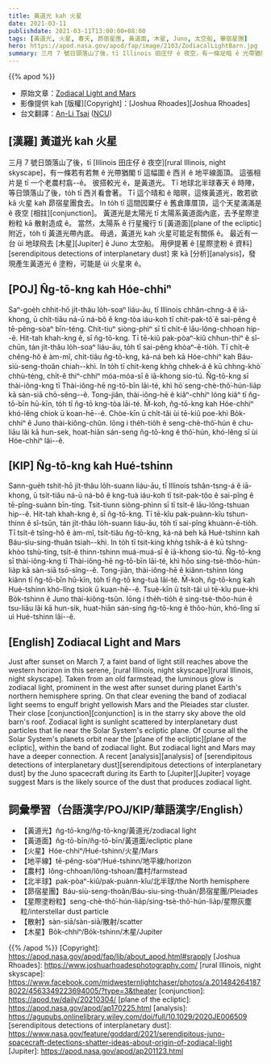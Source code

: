 ```yaml
---
title: 黃道光 kah 火星
date: 2021-03-11
publishdate: 2021-03-11T13:00:00+08:00
tags: [黃道光, 火星, 春天, 昴宿星團, 黃道面, 木星, Juno, 太空船, 畢宿星團]
hero: https://apod.nasa.gov/apod/fap/image/2103/ZodiacalLightBarn.jpg
summary: 三月 7 號日頭落山了後，tī Illinois 田庄仔 ê 夜空，有一條足暗 ê 光帶猶閣 tī 這幅圖 ê 西爿 ê 地平線面頂。這張相片是 tī 農村翕--ê。彼搭較光 ê，是黃道光。
---
```


{{% apod %}}

- 原始文章：[Zodiacal Light and Mars](https://apod.nasa.gov/apod/ap210311.html)
- 影像提供 kah [版權][Copyright]：[Joshua Rhoades][Joshua Rhoades]
- 台文翻譯：[An-Li Tsai](mailto:thianbu.taigi@gmail.com) ([NCU](https://www.astro.ncu.edu.tw))

## [漢羅] 黃道光 kah 火星
三月 7 號日頭落山了後，tī [Illinois 田庄仔 ê 夜空][rural Illinois, night skyscape]，有一條若有若無 ê 光帶猶閣 tī 這幅圖 ê 西爿 ê 地平線面頂。
這張相片是 tī 一个老農村翕--ê。
彼搭較光 ê，是黃道光。
Tī 地球北半球春天 ê 時陣，等日頭落山了後，to̍h tī 西爿看會著。
Tī 這个晴和 ê 暗暝，這條黃道光，敢若欲 kā 火星 kah 昴宿星團食去。
In to̍h tī 這間囥粟仔 ê 舊倉庫厝頂，這个天星滿滿是 ê 夜空 [相拄][conjunction]。
黃道光是太陽光 tī 太陽系黃道面內底，去予星際塗粉粒 kā 散射造成 ê。
當然，太陽系 ê 行星攏行 tī [黃道面][plane of the ecliptic] 附近，to̍h tī 黃道光帶內底。
毋過，黃道光 kah 火星可能足有關係 ê。
最近有一台 ùi 地球飛去 [木星][Jupiter] ê Juno 太空船。
用伊提著 ê [星際塗粉 ê 資料][serendipitous detections of interplanetary dust] 來 kā [分析][analysis]，發現產生黃道光 ê 塗粉，可能是 ùi 火星來 ê。

## [POJ] N̂g-tō-kng kah Hóe-chhiⁿ
Saⁿ-goe̍h chhit-hō ji̍t-thâu lo̍h-soaⁿ liáu-āu, tī Illinois chhân-chng-á ê iā-khong, ū chi̍t-tiâu ná-ū ná-bô ê kng-tòa iáu-koh tī chit-pak-tô͘ ê sai-pêng ê tē-pêng-sòaⁿ bīn-téng.
Chit-tiuⁿ siòng-phìⁿ sī tī chi̍t-ê lāu-lông-chhoan hip--ê.
Hit-tah khah-kng ê, sī n̂g-tō-kng.
Tī tē-kiû pak-pòaⁿ-kiû chhun-thiⁿ ê sî-chūn, tán ji̍t-thâu lo̍h-soaⁿ liáu-āu, to̍h tī sai-pêng khòaⁿ-ē-tio̍h.
Tī chi̍t-ê chêng-hô ê àm-mî, chi̍t-tiâu n̂g-tō-kng, ká-ná beh kā Hóe-chhiⁿ kah Báu-siù-seng-thoân chiah--khì.
In to̍h tī chit-keng khǹg chhek-á ê kū chhng-khò͘ chhù-téng, chi̍t-ê thiⁿ-chhiⁿ móa-móa-sī ê iā-khong sio-tú.
N̂g-tō-kng sī thài-iông-kng tī Thài-iông-hē ng-tō-bīn lāi-té, khì hō͘ seng-chè-thô͘-hún-lia̍p kā sàn-siā chō-sêng--ê.
Tong-jiân, thài-iông-hē ê kiâⁿ-chhiⁿ lóng kiâⁿ tī n̂g-tō-bīn hū-kīn, to̍h tī n̂g-tō kng-tòa lāi-té.
M̄-koh, n̂g-tō-kng kah Hóe-chhiⁿ khó-lêng chiok ū koan-hē--ê.
Chòe-kīn ū chi̍t-tâi ùi tē-kiû poe-khì Bo̍k-chhiⁿ ê Juno thài-kiông-chûn.
Iōng i the̍h-tio̍h ê seng-chè-thô͘-hún ê chu-liāu lâi kā hun-sek, hoat-hiān sán-seng n̂g-tō-kng ê thô͘-hún, khó-lêng sī ùi Hóe-chhiⁿ lâi--ê.

## [KIP] N̂g-tō-kng kah Hué-tshinn
Sann-gue̍h tshit-hō ji̍t-thâu lo̍h-suann liáu-āu, tī Illinois tshân-tsng-á ê iā-khong, ū tsi̍t-tiâu ná-ū ná-bô ê kng-tuà iáu-koh tī tsit-pak-tôo ê sai-pîng ê tē-pîng-suànn bīn-tíng.
Tsit-tiunn siòng-phìnn sī tī tsi̍t-ê lāu-lông-tshuan hip--ê.
Hit-tah khah-kng ê, sī n̂g-tō-kng.
Tī tē-kîu pak-puànn-kîu tshun-thinn ê sî-tsūn, tán ji̍t-thâu lo̍h-suann liáu-āu, to̍h tī sai-pîng khuànn-ē-tio̍h.
Tī tsi̍t-ê tsîng-hô ê àm-mî, tsi̍t-tiâu n̂g-tō-kng, ká-ná beh kā Hué-tshinn kah Báu-sìu-sing-thuân tsiah--khì.
In to̍h tī tsit-king khǹg tshik-á ê kū tshng-khòo tshù-tíng, tsi̍t-ê thinn-tshinn muá-muá-sī ê iā-khong sio-tú.
N̂g-tō-kng sī thài-iông-kng tī Thài-iông-hē ng-tō-bīn lāi-té, khì hōo sing-tsè-thôo-hún-lia̍p kā sàn-siā tsō-sîng--ê.
Tong-jiân, thài-iông-hē ê kiânn-tshinn lóng kiânn tī n̂g-tō-bīn hū-kīn, to̍h tī n̂g-tō kng-tuà lāi-té.
M̄-koh, n̂g-tō-kng kah Hué-tshinn khó-lîng tsiok ū kuan-hē--ê.
Tsuè-kīn ū tsi̍t-tâi uì tē-kîu pue-khì Bo̍k-tshinn ê Juno thài-kiông-tsûn.
Iōng i the̍h-tio̍h ê sing-tsè-thôo-hún ê tsu-liāu lâi kā hun-sik, huat-hiān sán-sing n̂g-tō-kng ê thôo-hún, khó-lîng sī uì Hué-tshinn lâi--ê.

## [English] Zodiacal Light and Mars
Just after sunset on March 7, a faint band of light still reaches above the western horizon in this serene, [rural Illinois, night skyscape][rural Illinois, night skyscape]. Taken from an old farmstead, the luminous glow is zodiacal light, prominent in the west after sunset during planet Earth's northern hemisphere spring. On that clear evening the band of zodiacal light seems to engulf bright yellowish Mars and the Pleiades star cluster. Their close [conjunction][conjunction] is in the starry sky above the old barn's roof. Zodiacal light is sunlight scattered by interplanetary dust particles that lie near the Solar System's ecliptic plane. Of course all the Solar System's planets orbit near the [plane of the ecliptic][plane of the ecliptic], within the band of zodiacal light. But zodiacal light and Mars may have a deeper connection. A recent [analysis][analysis] of [serendipitous detections of interplanetary dust][serendipitous detections of interplanetary dust] by the Juno spacecraft during its Earth to [Jupiter][Jupiter] voyage suggest Mars is the likely source of the dust that produces zodiacal light.


## 詞彙學習（台語漢字/POJ/KIP/華語漢字/English）

- 【黃道光】n̂g-tō-kng/n̂g-tō-kng/黃道光/zodiacal light
- 【黃道面】n̂g-tō-bīn/n̂g-tō-bīn/黃道面/ecliptic plane
- 【火星】Hóe-chhiⁿ/Hué-tshinn/火星/Mars
- 【地平線】tē-pêng-sòaⁿ/Hué-tshinn/地平線/horizon
- 【農村】lông-chhoan/lông-tshoan/農村/farmstead
- 【北半球】pak-pòaⁿ-kiû/pak-puànn-kîu/北半球/the North hemisphere
- 【昴宿星團】Báu-siù-seng-thoân/Báu-sìu-sing-thuân/昴宿星團/Pleiades
- 【星際塗粉粒】seng-chè-thô͘-hún-lia̍p/sing-tsè-thô͘-hún-lia̍p/星際灰塵粒/interstellar dust particle
- 【散射】sàn-siā/sàn-siā/散射/scatter
- 【木星】Bo̍k-chhiⁿ/Bo̍k-tshinn/木星/Jupiter


{{% /apod %}}
[Copyright]: https://apod.nasa.gov/apod/fap/lib/about_apod.html#srapply
[Joshua Rhoades]: https://www.joshuarhoadesphotography.com/
[rural Illinois, night skyscape]: https://www.facebook.com/midwesternlightchaser/photos/a.2014842641878022/4563349223694005/?type=3&theater
[conjunction]: https://apod.tw/daily/20210304/
[plane of the ecliptic]: https://apod.nasa.gov/apod/ap170225.html
[analysis]: https://agupubs.onlinelibrary.wiley.com/doi/full/10.1029/2020JE006509
[serendipitous detections of interplanetary dust]: https://www.nasa.gov/feature/goddard/2021/serendipitous-juno-spacecraft-detections-shatter-ideas-about-origin-of-zodiacal-light
[Jupiter]: https://apod.nasa.gov/apod/ap201123.html
